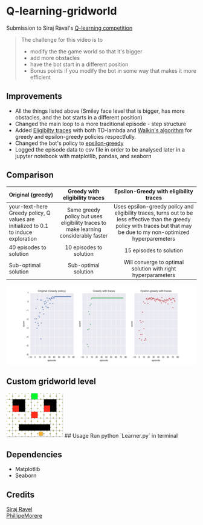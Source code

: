 # Q-learning-gridworld

Submission to Siraj Raval's [Q-learning competition](https://www.youtube.com/watch?v=A5eihauRQvo&t=1s)

> The challenge for this video is to 
> * modify the the game world so that it's bigger
> * add more obstacles
> * have the bot start in a different position
> * Bonus points if you modify the bot in some way that makes it more efficient

## Improvements 
* All the things listed above (Smiley face level that is bigger, has more obstacles, and the bot starts in a different position)
* Changed the main loop to a more traditional episode - step structure
* Added [Eligibilty traces](https://webdocs.cs.ualberta.ca/~sutton/book/ebook/node72.html) with both TD-lambda and [Walkin's algorithm](https://webdocs.cs.ualberta.ca/~sutton/book/ebook/node78.html) for greedy and epsilon-greedy policies respectfully.
* Changed the bot's policy to [epsilon-greedy](http://www0.cs.ucl.ac.uk/staff/D.Silver/web/Teaching_files/XX.pdf)
* Logged the episode data to csv file in order to be analysed later in a jupyter notebook with matplotlib, pandas, and seaborn
 
## Comparison
| Original (greedy) | Greedy with eligibility traces | Epsilon-Greedy with eligibility traces |
| :------------- |:-------------:| :-----:|
| your-text-here Greedy policy, Q values are initialized to 0.1 to induce exploration | Same greedy policy but uses eligibility traces to make learning considerably  faster | Uses epsilon-greedy policy and eligibility traces, turns out to be less effective than the greedy policy with traces but that may be due to my non-optimized hyperparemeters |  
| 40 episodes to solution | 10 episodes to solution | 15 episodes to solution |
| Sub-optimal solution | Sub-optimal solution | Will converge to optimal solution with right hyperparameters |

![Graphic of score as function of episode number](https://github.com/ludobouan/Q-learning-gridworld/blob/master/data/Compare.png)

## Custom gridworld level
<img src="https://github.com/ludobouan/Q-learning-gridworld/blob/master/data/Level.png" alt="Image of custom gridworld level" style="width: 150px;"/>
## Usage
Run python `Learner.py` in terminal

## Dependencies
* Matplotlib
* Seaborn

## Credits
[Siraj Ravel](https://github.com/llSourcell/q_learning_demo/)  
[PhillipeMorere](https://github.com/PhilippeMorere)
